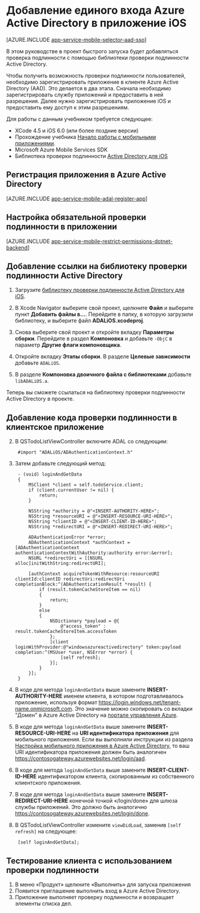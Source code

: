 <properties 
        pageTitle="Проверка подлинности приложения iOS с помощью единого входа Azure Active Directory" 
        description="Выполнение входа пользователей в приложение iOS с помощью библиотеки проверки подлинности Active Directory." 
        documentationCenter="Mobile" 
        authors="mattchenderson" 
        services="app-service\mobile" 
        manager="dwrede" />

<tags ms.service="app-service"
ms.workload="mobile"
ms.tgt_pltfrm="mobile-ios" 
ms.devlang="objective-c" 
ms.topic="article" 
ms.date="02/20/2015" 
ms.author="mahender" />

# Добавление единого входа Azure Active Directory в приложение iOS

[AZURE.INCLUDE [app-service-mobile-selector-aad-sso](../../includes/app-service-mobile-selector-aad-sso.md)]

В этом руководстве в проект быстрого запуска будет добавляться проверка подлинности с помощью библиотеки проверки подлинности Active Directory.

Чтобы получить возможность проверки подлинности пользователей, необходимо зарегистрировать приложение в клиенте Azure Active Directory (AAD). Это делается в два этапа. Сначала необходимо зарегистрировать службу приложений и предоставить в ней разрешения. Далее нужно зарегистрировать приложение iOS и предоставить ему доступ к этим разрешениям.

Для работы с данным учебником требуется следующее:

* XCode 4.5 и iOS 6.0 (или более поздние версии)
* Прохождение учебника [Начало работы с мобильными приложениями].
* Microsoft Azure Mobile Services SDK
* Библиотека проверки подлинности [Active Directory для iOS]

## <a name="register-application"></a>Регистрация приложения в Azure Active Directory

[AZURE.INCLUDE [app-service-mobile-adal-register-app](../../includes/app-service-mobile-adal-register-app.md)]

## <a name="require-authentication"></a>Настройка обязательной проверки подлинности в приложении

[AZURE.INCLUDE [app-service-mobile-restrict-permissions-dotnet-backend](../../includes/app-service-mobile-restrict-permissions-dotnet-backend.md)] 

## <a name="add-adal"></a>Добавление ссылки на библиотеку проверки подлинности Active Directory

1. Загрузите [библиотеку проверки подлинности Active Directory для iOS].

2. В Xcode Navigator выберите свой проект, щелкните **Файл** и выберите пункт **Добавить файлы в...**. Перейдите в папку, в которую загрузили библиотеку, и выберите файл **ADALiOS.xcodeproj**.

3. Снова выберите свой проект и откройте вкладку **Параметры сборки**. Перейдите в раздел **Компоновка** и добавьте `-ObjC` в параметр **Другие флаги компоновщика**.

4. Откройте вкладку **Этапы сборки**. В разделе **Целевые зависимости** добавьте `ADALiOS`.

5. В разделе **Компоновка двоичного файла с библиотеками** добавьте `libADALiOS.a`.

Теперь вы сможете ссылаться на библиотеку проверки подлинности Active Directory в проекте.

## <a name="add-authentication-code"></a>Добавление кода проверки подлинности в клиентское приложение

2. В QSTodoListViewController включите ADAL со следующим:

        #import "ADALiOS/ADAuthenticationContext.h"

3. Затем добавьте следующий метод:

        - (void) loginAndGetData
        {
            MSClient *client = self.todoService.client;
            if (client.currentUser != nil) {
                return;
            }

            NSString *authority = @"<INSERT-AUTHORITY-HERE>";
            NSString *resourceURI = @"<INSERT-RESOURCE-URI-HERE>";
            NSString *clientID = @"<INSERT-CLIENT-ID-HERE>";
            NSString *redirectURI = @"<INSERT-REDIRECT-URI-HERE>";

            ADAuthenticationError *error;
            ADAuthenticationContext *authContext = [ADAuthenticationContext authenticationContextWithAuthority:authority error:&error];
            NSURL *redirectUri = [[NSURL alloc]initWithString:redirectURI];

            [authContext acquireTokenWithResource:resourceURI clientId:clientID redirectUri:redirectUri completionBlock:^(ADAuthenticationResult *result) {
                if (result.tokenCacheStoreItem == nil)
                {
                    return;
                }
                else
                {
                    NSDictionary *payload = @{
                        @"access_token" : result.tokenCacheStoreItem.accessToken
                    };
                    [client loginWithProvider:@"windowsazureactivedirectory" token:payload completion:^(MSUser *user, NSError *error) {
                        [self refresh];
                    }];
                }
            }];
        }

4. В коде для метода `loginAndGetData` выше замените **INSERT-AUTHORITY-HERE** именем клиента, в котором подготавливалось приложение, используя формат https://login.windows.net/tenant-name.onmicrosoft.com. Это значение можно скопировать со вкладки "Домен" в Azure Active Directory на [портале управления Azure].

5. В коде для метода `loginAndGetData` выше замените **INSERT-RESOURCE-URI-HERE** на **URI идентификатора приложения** для мобильного приложения. Если вы выполнили инструкции из раздела [Настройка мобильного приложения в Azure Active Directory], то ваш URI идентификатора приложения должен быть аналогичен https://contosogateway.azurewebsites.net/login/aad.

6. В коде для метода `loginAndGetData` выше замените **INSERT-CLIENT-ID-HERE** идентификатором клиента, скопированным из собственного клиентского приложения.

7. В коде для метода `loginAndGetData` выше замените **INSERT-REDIRECT-URI-HERE** конечной точкой «/login/done» для шлюза службы приложений. Это должно быть аналогично https://contosogateway.azurewebsites.net/login/done.

8. В QSTodoListViewController измените `viewDidLoad`, заменив `[self refresh]` на следующее:

        [self loginAndGetData];

## <a name="test-client"></a>Тестирование клиента с использованием проверки подлинности

1. В меню «Продукт» щелкните «Выполнить» для запуска приложения
2. Появится приглашение выполнить вход в Azure Active Directory.  
3. Приложение выполняет проверку подлинности и возвращает элементы списка дел.

<!-- URLs. -->
[Настройка мобильного приложения в Azure Active Directory]: app-service-mobile-how-to-configure-active-directory-authentication-preview.md
[портале управления Azure]: https://manage.windowsazure.com/
[Active Directory для iOS]: https://github.com/MSOpenTech/azure-activedirectory-library-for-ios
[библиотеку проверки подлинности Active Directory для iOS]: https://github.com/MSOpenTech/azure-activedirectory-library-for-ios
[Начало работы с мобильными приложениями]: app-service-mobile-dotnet-backend-ios-get-started-preview.md

<!--HONumber=54--> 